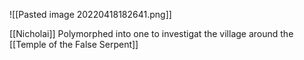 ![[Pasted image 20220418182641.png]]

[[Nicholai]] Polymorphed into one to investigat the village around the [[Temple of the False Serpent]]

